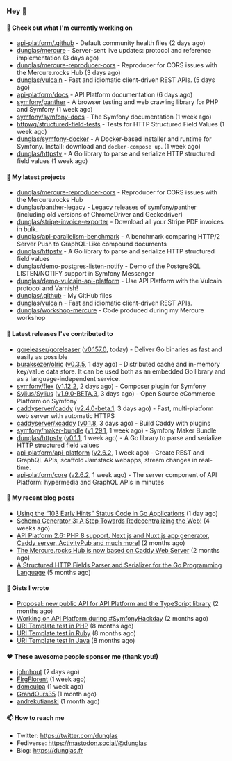 ### Hey 👋

#### 👷 Check out what I'm currently working on

- [api-platform/.github](https://github.com/api-platform/.github) - Default community health files (2 days ago)
- [dunglas/mercure](https://github.com/dunglas/mercure) - Server-sent live updates: protocol and reference implementation (3 days ago)
- [dunglas/mercure-reproducer-cors](https://github.com/dunglas/mercure-reproducer-cors) - Reproducer for CORS issues with the Mercure.rocks Hub (3 days ago)
- [dunglas/vulcain](https://github.com/dunglas/vulcain) - Fast and idiomatic client-driven REST APIs. (5 days ago)
- [api-platform/docs](https://github.com/api-platform/docs) - API Platform documentation (6 days ago)
- [symfony/panther](https://github.com/symfony/panther) - A browser testing and web crawling library for PHP and Symfony (1 week ago)
- [symfony/symfony-docs](https://github.com/symfony/symfony-docs) - The Symfony documentation (1 week ago)
- [httpwg/structured-field-tests](https://github.com/httpwg/structured-field-tests) - Tests for HTTP Structured Field Values (1 week ago)
- [dunglas/symfony-docker](https://github.com/dunglas/symfony-docker) - A Docker-based installer and runtime for Symfony. Install: download and `docker-compose up`. (1 week ago)
- [dunglas/httpsfv](https://github.com/dunglas/httpsfv) - A Go library to parse and serialize HTTP structured field values (1 week ago)

#### 🌱 My latest projects

- [dunglas/mercure-reproducer-cors](https://github.com/dunglas/mercure-reproducer-cors) - Reproducer for CORS issues with the Mercure.rocks Hub
- [dunglas/panther-legacy](https://github.com/dunglas/panther-legacy) - Legacy releases of symfony/panther (including old versions of ChromeDriver and Geckodriver)
- [dunglas/stripe-invoice-exporter](https://github.com/dunglas/stripe-invoice-exporter) - Download all your Stripe PDF invoices in bulk.
- [dunglas/api-parallelism-benchmark](https://github.com/dunglas/api-parallelism-benchmark) - A benchmark comparing HTTP/2 Server Push to GraphQL-Like compound documents
- [dunglas/httpsfv](https://github.com/dunglas/httpsfv) - A Go library to parse and serialize HTTP structured field values
- [dunglas/demo-postgres-listen-notify](https://github.com/dunglas/demo-postgres-listen-notify) - Demo of the PostgreSQL LISTEN/NOTIFY support in Symfony Messenger
- [dunglas/demo-vulcain-api-platform](https://github.com/dunglas/demo-vulcain-api-platform) - Use API Platform with the Vulcain protocol and Varnish!
- [dunglas/.github](https://github.com/dunglas/.github) - My GitHub files
- [dunglas/vulcain](https://github.com/dunglas/vulcain) - Fast and idiomatic client-driven REST APIs.
- [dunglas/workshop-mercure](https://github.com/dunglas/workshop-mercure) - Code produced during my Mercure workshop

#### 🔭 Latest releases I've contributed to

- [goreleaser/goreleaser](https://github.com/goreleaser/goreleaser) ([v0.157.0](https://github.com/goreleaser/goreleaser/releases/tag/v0.157.0), today) - Deliver Go binaries as fast and easily as possible
- [buraksezer/olric](https://github.com/buraksezer/olric) ([v0.3.5](https://github.com/buraksezer/olric/releases/tag/v0.3.5), 1 day ago) - Distributed cache and in-memory key/value data store. It can be used both as an embedded Go library and as a language-independent service.
- [symfony/flex](https://github.com/symfony/flex) ([v1.12.2](https://github.com/symfony/flex/releases/tag/v1.12.2), 2 days ago) - Composer plugin for Symfony
- [Sylius/Sylius](https://github.com/Sylius/Sylius) ([v1.9.0-BETA.3](https://github.com/Sylius/Sylius/releases/tag/v1.9.0-BETA.3), 3 days ago) - Open Source eCommerce Platform on Symfony
- [caddyserver/caddy](https://github.com/caddyserver/caddy) ([v2.4.0-beta.1](https://github.com/caddyserver/caddy/releases/tag/v2.4.0-beta.1), 3 days ago) - Fast, multi-platform web server with automatic HTTPS
- [caddyserver/xcaddy](https://github.com/caddyserver/xcaddy) ([v0.1.8](https://github.com/caddyserver/xcaddy/releases/tag/v0.1.8), 3 days ago) - Build Caddy with plugins
- [symfony/maker-bundle](https://github.com/symfony/maker-bundle) ([v1.29.1](https://github.com/symfony/maker-bundle/releases/tag/v1.29.1), 1 week ago) - Symfony Maker Bundle
- [dunglas/httpsfv](https://github.com/dunglas/httpsfv) ([v0.1.1](https://github.com/dunglas/httpsfv/releases/tag/v0.1.1), 1 week ago) - A Go library to parse and serialize HTTP structured field values
- [api-platform/api-platform](https://github.com/api-platform/api-platform) ([v2.6.2](https://github.com/api-platform/api-platform/releases/tag/v2.6.2), 1 week ago) - Create REST and GraphQL APIs, scaffold Jamstack webapps, stream changes in real-time.
- [api-platform/core](https://github.com/api-platform/core) ([v2.6.2](https://github.com/api-platform/core/releases/tag/v2.6.2), 1 week ago) - The server component of API Platform: hypermedia and GraphQL APIs in minutes

#### 📜 My recent blog posts

- [Using the “103 Early Hints” Status Code in Go Applications](http://feedproxy.google.com/~r/dunglas/~3/WDhgVmMJ2T0/) (1 day ago)
- [Schema Generator 3: A Step Towards Redecentralizing the Web!](http://feedproxy.google.com/~r/dunglas/~3/-eYprhFHaXA/) (4 weeks ago)
- [API Platform 2.6: PHP 8 support, Next.js and Nuxt.js app generator, Caddy server, ActivityPub and much more!](http://feedproxy.google.com/~r/dunglas/~3/X1dkcrZS-qU/) (2 months ago)
- [The Mercure.rocks Hub is now based on Caddy Web Server](http://feedproxy.google.com/~r/dunglas/~3/MjBonxZ_8uQ/) (2 months ago)
- [A Structured HTTP Fields Parser and Serializer for the Go Programming Language](http://feedproxy.google.com/~r/dunglas/~3/ZbYscZI8Qx8/) (5 months ago)

#### 📓 Gists I wrote

- [Proposal: new public API for API Platform and the TypeScript library](https://gist.github.com/4da2026f34bf7f18e1db955ef8a9b417) (2 months ago)
- [Working on API Platform during #SymfonyHackday](https://gist.github.com/3949272d40e6390cdd2850a4f312a02a) (2 months ago)
- [URI Template test in PHP](https://gist.github.com/5b10b586427cf66e78a968f82f80691a) (8 months ago)
- [URI Template test in Ruby](https://gist.github.com/ec793690f66167cb849c02284ecf748d) (8 months ago)
- [URI Template test in Java](https://gist.github.com/788b70312231d24e46d7632c634784f5) (8 months ago)

#### ❤️ These awesome people sponsor me (thank you!)

- [johnhout](https://github.com/johnhout) (2 days ago)
- [FlrgFlorent](https://github.com/FlrgFlorent) (1 week ago)
- [domculpa](https://github.com/domculpa) (1 week ago)
- [GrandOurs35](https://github.com/GrandOurs35) (1 month ago)
- [andrekutianski](https://github.com/andrekutianski) (1 month ago)

#### 📫 How to reach me

- Twitter: https://twitter.com/dunglas
- Fediverse: https://mastodon.social/@dunglas
- Blog: https://dunglas.fr
